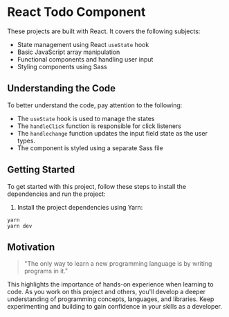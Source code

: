 # React Todo Component

These projects are built with React. It covers the following subjects:

- State management using React `useState` hook
- Basic JavaScript array manipulation
- Functional components and handling user input
- Styling components using Sass

## Understanding the Code

To better understand the code, pay attention to the following:

- The `useState` hook is used to manage the states
- The `handleClick` function is responsible for click listeners
- The `handlechange` function updates the input field state as the user types.
- The component is styled using a separate Sass file

## Getting Started

To get started with this project, follow these steps to install the dependencies and run the project:

1. Install the project dependencies using Yarn:

```
yarn
yarn dev
```

## Motivation

> "The only way to learn a new programming language is by writing programs in it."

This highlights the importance of hands-on experience when learning to code. As you work on this project and others, you'll develop a deeper understanding of programming concepts, languages, and libraries. Keep experimenting and building to gain confidence in your skills as a developer.


